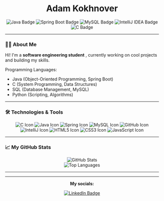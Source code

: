 <h1 align="center">Adam Kokhnover </h1>

<p align="center">
  <img src="https://img.shields.io/badge/Java-ED8B00?style=for-the-badge&logo=java&logoColor=white" alt="Java Badge" />
  <img src="https://img.shields.io/badge/Spring_Boot-6DB33F?style=for-the-badge&logo=spring&logoColor=white" alt="Spring Boot Badge" />
  <img src="https://img.shields.io/badge/MySQL-4479A1?style=for-the-badge&logo=mysql&logoColor=white" alt="MySQL Badge" />
  <img src="https://img.shields.io/badge/IntelliJ_IDEA-000000?style=for-the-badge&logo=intellij-idea&logoColor=white" alt="IntelliJ IDEA Badge" />
  <img src="https://img.shields.io/badge/C-00599C?style=for-the-badge&logo=c&logoColor=white" alt="C Badge" />
</p>

---

### 👨‍💻 About Me

Hi! I'm a **software engineering student** , currently working on cool projects and building my skills.

Programming Languages:

-  Java (Object-Oriented Programming, Spring Boot)
-  C (System Programming, Data Structures) 
-  SQL (Database Management, MySQL) 
-  Python (Scripting, Algorithms)

---

### 🛠️ Technologies & Tools

<p align="center">
  <img src="https://img.icons8.com/color/48/000000/c-programming.png" alt="C Icon" />
  <img src="https://img.icons8.com/color/48/000000/java-coffee-cup-logo.png" alt="Java Icon" />
  <img src="https://img.icons8.com/color/48/000000/spring-logo.png" alt="Spring Icon" />
  <img src="https://img.icons8.com/ios-filled/50/4479A1/mysql-logo.png" alt="MySQL Icon" />
  <img src="https://img.icons8.com/ios-filled/50/000000/github.png" alt="GitHub Icon" />
  <img src="https://img.icons8.com/color/48/000000/intellij-idea.png" alt="IntelliJ Icon" />
  <img src="https://img.icons8.com/color/48/000000/html-5--v1.png" alt="HTML5 Icon" />
  <img src="https://img.icons8.com/color/48/000000/css3.png" alt="CSS3 Icon" />
  <img src="https://img.icons8.com/color/48/000000/javascript--v1.png" alt="JavaScript Icon" />
</p>

---

### 📈 My GitHub Stats

<p align="center">
  <img src="https://github-readme-stats.vercel.app/api?username=Adamko17&show_icons=true&theme=radical" alt="GitHub Stats" />
  <br>
  <img src="https://github-readme-stats.vercel.app/api/top-langs/?username=Adamko17&layout=compact&theme=radical" alt="Top Languages" />
</p>

---


---

<p align="center">
  <b>My socials: </b>
</p>

<p align="center">
  <a href="www.linkedin.com/in/adam-kokhnover-83ba712a9"><img src="https://img.shields.io/badge/LinkedIn-0A66C2?style=for-the-badge&logo=linkedin&logoColor=white" alt="LinkedIn Badge" /></a>
</p>
